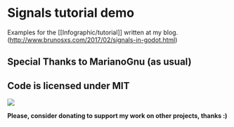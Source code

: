# Signals tutorial demo

Examples for the [[Infographic/tutorial]] written at my blog.
(http://www.brunosxs.com/2017/02/signals-in-godot.html)


## Special Thanks to MarianoGnu (as usual)

## Code is licensed under MIT

[![](https://www.paypalobjects.com/en_US/i/btn/btn_donateCC_LG.gif)](https://www.paypal.com/cgi-bin/webscr?cmd=_s-xclick&hosted_button_id=E8MZDXACW43A2)


**Please, consider donating to support my work on other projects, thanks :)**
